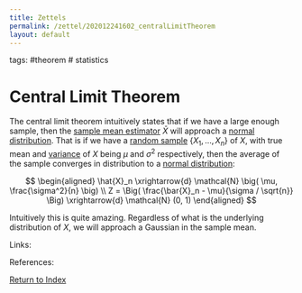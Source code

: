 ```yaml
---
title: Zettels
permalink: /zettel/202012241602_centralLimitTheorem
layout: default
---
```

tags: #theorem # statistics

# Central Limit Theorem

The central limit theorem intuitively states that if we have a large enough sample, then the [sample mean estimator](202012241544_sampleMeanDefinition) $\bar{X}$
will approach a [normal distribution](202012241603_normalDistribution). That is if we have a [random sample](202012241510_sampleDefinition)
$\{ X_1, \dots, X_n \}$ of $X$, with true mean and [variance](202012241415_varianceDefinition) of $X$ being $\mu$ and $\sigma^2$ respectively, 
then the average of the sample converges in distribution to a [normal distribution](202012241603_normalDistribution):

$$
\begin{aligned}
\hat{X}_n \xrightarrow{d} \mathcal{N} \big( \mu, \frac{\sigma^2}{n} \big) \\
Z = \Big( \frac{\bar{X}_n - \mu}{\sigma / \sqrt{n}} \Big) \xrightarrow{d} \mathcal{N} (0, 1)
\end{aligned}
$$

Intuitively this is quite amazing. Regardless of what is the underlying distribution of $X$, we will approach a Gaussian in 
the sample mean.

Links: 

References: 

[Return to Index](index)
